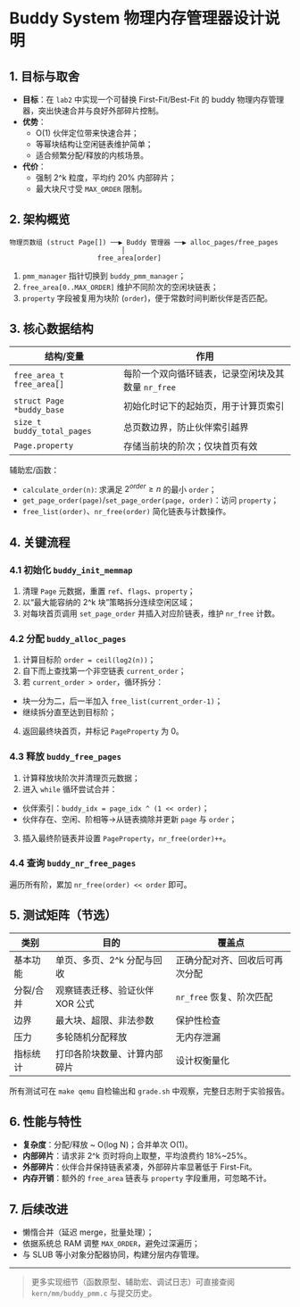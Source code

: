 # Buddy System 物理内存管理器设计说明

## 1. 目标与取舍
- **目标**：在 `lab2` 中实现一个可替换 First-Fit/Best-Fit 的 buddy 物理内存管理器，突出快速合并与良好外部碎片控制。
- **优势**：
  - O(1) 伙伴定位带来快速合并；
  - 等幂块结构让空闲链表维护简单；
  - 适合频繁分配/释放的内核场景。
- **代价**：
  - 强制 2^k 粒度，平均约 20% 内部碎片；
  - 最大块尺寸受 `MAX_ORDER` 限制。

## 2. 架构概览

```
物理页数组 (struct Page[]) ──▶ Buddy 管理器 ──▶ alloc_pages/free_pages
                            │
                      free_area[order]
```

1. `pmm_manager` 指针切换到 `buddy_pmm_manager`；
2. `free_area[0..MAX_ORDER]` 维护不同阶次的空闲块链表；
3. `property` 字段被复用为块阶 (`order`)，便于常数时间判断伙伴是否匹配。

## 3. 核心数据结构

| 结构/变量              | 作用                                                         |
| ---------------------- | ------------------------------------------------------------ |
| `free_area_t free_area[]` | 每阶一个双向循环链表，记录空闲块及其数量 `nr_free`             |
| `struct Page *buddy_base` | 初始化时记下的起始页，用于计算页索引                          |
| `size_t buddy_total_pages`| 总页数边界，防止伙伴索引越界                                 |
| `Page.property`         | 存储当前块的阶次；仅块首页有效                                 |

辅助宏/函数：
- `calculate_order(n)`: 求满足 $2^{order} \ge n$ 的最小 `order`；
- `get_page_order(page)`/`set_page_order(page, order)`：访问 `property`；
- `free_list(order)`、`nr_free(order)` 简化链表与计数操作。

## 4. 关键流程

### 4.1 初始化 `buddy_init_memmap`
1. 清理 `Page` 元数据，重置 `ref`、`flags`、`property`；
2. 以“最大能容纳的 2^k 块”策略拆分连续空闲区域；
3. 对每块首页调用 `set_page_order` 并插入对应阶链表，维护 `nr_free` 计数。

### 4.2 分配 `buddy_alloc_pages`
1. 计算目标阶 `order = ceil(log2(n))`；
2. 自下而上查找第一个非空链表 `current_order`；
3. 若 `current_order > order`，循环拆分：
  - 块一分为二，后一半加入 `free_list(current_order-1)`；
  - 继续拆分直至达到目标阶；
4. 返回最终块首页，并标记 `PageProperty` 为 0。

### 4.3 释放 `buddy_free_pages`
1. 计算释放块阶次并清理页元数据；
2. 进入 `while` 循环尝试合并：
  - 伙伴索引：`buddy_idx = page_idx ^ (1 << order)`；
  - 伙伴存在、空闲、阶相等→从链表摘除并更新 `page` 与 `order`；
3. 插入最终阶链表并设置 `PageProperty`，`nr_free(order)++`。

### 4.4 查询 `buddy_nr_free_pages`
遍历所有阶，累加 `nr_free(order) << order` 即可。

## 5. 测试矩阵（节选）

| 类别                 | 目的                                        | 覆盖点                                   |
| -------------------- | ------------------------------------------- | --------------------------------------- |
| 基本功能             | 单页、多页、2^k 分配与回收                  | 正确分配对齐、回收后可再次分配          |
| 分裂/合并            | 观察链表迁移、验证伙伴 XOR 公式            | `nr_free` 恢复、阶次匹配                |
| 边界                 | 最大块、超限、非法参数                     | 保护性检查                              |
| 压力                 | 多轮随机分配释放                           | 无内存泄漏                              |
| 指标统计             | 打印各阶块数量、计算内部碎片               | 设计权衡量化                            |

所有测试可在 `make qemu` 自检输出和 `grade.sh` 中观察，完整日志附于实验报告。

## 6. 性能与特性
- **复杂度**：分配/释放 ~ O(log N)；合并单次 O(1)。
- **内部碎片**：请求非 2^k 页时将向上取整，平均浪费约 18%~25%。
- **外部碎片**：伙伴合并保持链表紧凑，外部碎片率显著低于 First-Fit。
- **内存开销**：额外的 `free_area` 链表与 `property` 字段重用，可忽略不计。

## 7. 后续改进
- 懒惰合并（延迟 merge，批量处理）；
- 依据系统总 RAM 调整 `MAX_ORDER`，避免过深遍历；
- 与 SLUB 等小对象分配器协同，构建分层内存管理。

---

> 更多实现细节（函数原型、辅助宏、调试日志）可直接查阅 `kern/mm/buddy_pmm.c` 与提交历史。
